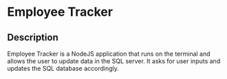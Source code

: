# Employee Tracker

## Description
Employee Tracker is a NodeJS application that runs on the terminal and allows the user to update data in the SQL server. It asks for user inputs and updates the SQL database accordingly. 
